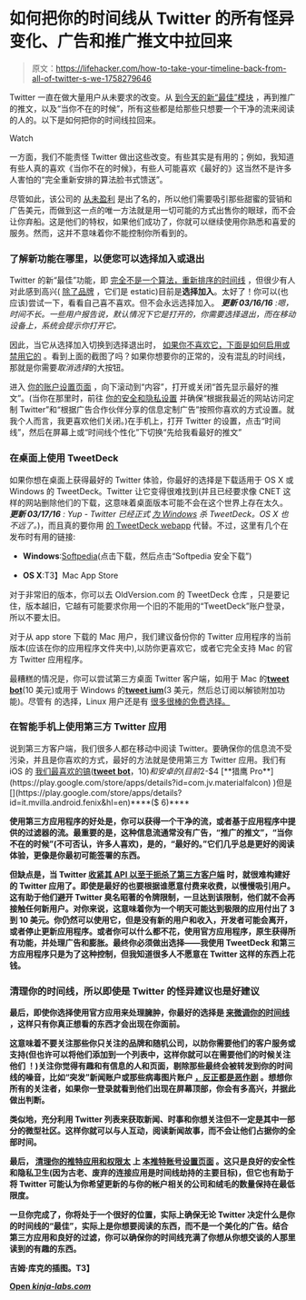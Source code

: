 # 如何把你的时间线从 Twitter 的所有怪异变化、广告和推广推文中拉回来

> 原文：<https://lifehacker.com/how-to-take-your-timeline-back-from-all-of-twitter-s-we-1758279646>

Twitter 一直在做大量用户从未要求的改变。从 [到今天的新“最佳”模块](https://lifehacker.com/twitter-begins-rolling-out-algorithmic-timeline-will-b-1758242228) ，再到推广的推文，以及“当你不在的时候”，所有这些都是给那些只想要一个干净的流来阅读的人的。以下是如何把你的时间线拉回来。

Watch

一方面，我们不能责怪 Twitter 做出这些改变。有些其实是有用的；例如，我知道有些人真的喜欢《当你不在的时候》，有些人可能喜欢《最好的》这当然不是许多人害怕的“完全重新安排的算法脸书式馈送”。

尽管如此，该公司的 [从未盈利](http://www.fool.com/investing/general/2015/04/11/will-twitter-inc-ever-be-profitable.aspx) 是出了名的，所以他们需要吸引那些甜蜜的营销和广告美元，而做到这一点的唯一方法就是用一切可能的方式出售你的眼球，而不会让你弃船。这是他们的特权，如果他们成功了，你就可以继续使用你熟悉和喜爱的服务。然而，这并不意味着你不能控制你所看到的。

### 了解新功能在哪里，以便您可以选择加入或退出

Twitter 的新“最佳”功能，即 [完全不是一个算法，重新排序的时间线](https://twitter.com/jack/status/696081566032723968) ，但很少有人对此感到高兴( [除了品牌](https://blog.twitter.com/2016/an-improved-timeline-for-consumers-and-brands) ，它们是 estatic)目前是**选择加入**。太好了！你可以(也应该)尝试一下，看看自己喜不喜欢。但不会永远选择加入。 ***更新 03/16/16*** *:嗯，时间不长。一些用户报告说，默认情况下它是打开的，你需要选择退出，而在移动设备上，系统会提示你打开它。*

因此，当它从选择加入切换到选择退出时， [如果你不喜欢它，下面是如何启用或禁用它的](https://support.twitter.com/articles/164083) 。看到上面的截图了吗？如果你想要你的正常的，没有混乱的时间线，那就是你需要*取消选择*的大按钮。

进入 [你的账户设置页面](https://twitter.com/settings/account) ，向下滚动到“内容”，打开或关闭“首先显示最好的推文”。(当你在那里时，前往 [你的安全和隐私设置](https://twitter.com/settings/security) 并确保“根据我最近的网站访问定制 Twitter”和“根据广告合作伙伴分享的信息定制广告”按照你喜欢的方式设置。就我个人而言，我更喜欢他们关闭。)在手机上，打开 Twitter 的设置，点击“时间线”，然后在屏幕上或“时间线个性化”下切换“先给我看最好的推文”

### 在桌面上使用 TweetDeck

如果你想在桌面上获得最好的 Twitter 体验，你最好的选择是下载适用于 OS X 或 Windows 的 TweetDeck。Twitter 让它变得很难找到(并且已经要求像 CNET 这样的网站删除他们的下载，这意味着桌面版本可能不会在这个世界上存在太久。 ***更新 03/17/16** : Yup - Twitter 已经正式* [*为 Windows*](http://lifehacker.com/tweetdeck-for-windows-is-officially-dead-1765530136) *杀 TweetDeck。OS X 也不远了。*)，而且真的要你用 [的 TweetDeck webapp](https://tweetdeck.twitter.com/) 代替。不过，这里有几个在发布时有用的链接:

*   **Windows**:[Softpedia](http://www.softpedia.com/get/Internet/Chat/Other-Chat-Tools/TweetDeck.shtml)(点击下载，然后点击“Softpedia 安全下载”)

*   **OS X**:T3】Mac App Store

对于非常旧的版本，你可以去 OldVersion.com 的 TweetDeck 仓库 ，只是要记住，版本越旧，它越有可能要求你用一个旧的不能用的“TweetDeck”账户登录，所以不要太旧。

对于从 app store 下载的 Mac 用户，我们建议备份你的 Twitter 应用程序的当前版本(应该在你的应用程序文件夹中),以防你更喜欢它，或者它完全支持 Mac 的官方 Twitter 应用程序。

最糟糕的情况是，你可以尝试第三方桌面 Twitter 客户端，如用于 Mac 的[**tweet bot**](http://tapbots.com/tweetbot/mac/)(10 美元)或用于 Windows 的[**tweet ium**](https://www.microsoft.com/en-us/store/apps/tweetium/9wzdncrdglpv)(3 美元，然后总订阅以解锁附加功能)。尽管有 的选择，Linux 用户还是有 [很多很棒的免费选择。](http://lifehacker.com/the-best-twitter-client-for-linux-5879964)

### 在智能手机上使用第三方 Twitter 应用

说到第三方客户端，我们很多人都在移动中阅读 Twitter。要确保你的信息流不受污染，并且是你喜欢的方式，最好的方法就是使用第三方 Twitter 应用。我们有 iOS 的 [我们最喜欢的镐](http://lifehacker.com/the-best-twitter-client-for-iphone-5809798)([**tweet bot**](https://itunes.apple.com/us/app/tweetbot-4-for-twitter/id1018355599?mt=8)，$10)和安卓的(目前$2-$4 [**猎鹰 Pro**](https://play.google.com/store/apps/details?id=com.jv.materialfalcon) )但是[](https://play.google.com/store/apps/details?id=it.mvilla.android.fenix&hl=en)****($ 6)****

****使用第三方应用程序的好处是，你可以获得一个干净的流，或者基于应用程序中提供的过滤器的流。最重要的是，这种信息流通常没有广告，“推广的推文”，“当你不在的时候”(不可否认，许多人喜欢)，是的，“最好的。”它们几乎总是更好的阅读体验，更像是你最初可能签署的东西。****

****但缺点是，当 Twitter [收紧其 API 以至于扼杀了第三方客户端](http://lifehacker.com/whys-everybody-so-pissed-about-twitter-and-should-i-ca-5937648) 时，就很难构建好的 Twitter 应用了。即使是最好的也要根据谁愿意付费来收费，以慢慢吸引用户。这有助于他们避开 Twitter 臭名昭著的令牌限制，一旦达到该限制，他们就不会再接触任何新用户。对你来说，这意味着你为一个明天可能达到极限的应用付出了 3 到 10 美元。你仍然可以使用它，但是没有新的用户和收入，开发者可能会离开，或者停止更新应用程序。或者你可以什么都不花，使用官方应用程序，原生获得所有功能，并处理广告和膨胀。最终你必须做出选择——我使用 TweetDeck 和第三方应用程序只是为了这种控制，但我知道很多人不愿意在 Twitter 这样的东西上花钱。****

### ****清理你的时间线，所以即使是 Twitter 的怪异建议也是好建议****

****最后，即使你选择使用官方应用来处理臃肿，你最好的选择是 [来微调你的时间线](https://lifehacker.com/how-to-clean-up-and-fine-tune-your-twitter-feed-1514738479) ，这样只有你真正想看的东西才会出现在你面前。****

****这意味着不要关注那些你只关注的品牌和随机公司，以防你需要他们的客户服务或支持(但也许可以将他们添加到一个列表中，这样你就可以在需要他们的时候关注他们 ！)关注你觉得有趣和有信息的人和页面，剔除那些最终会被转发到你的时间线的噪音，比如“突发”新闻账户或那些病毒图片账户 [，反正都是恶作剧](http://factually.gizmodo.com/) 。想想你所有的关注者，如果你一登录就看到他们出现在屏幕顶部，你会有多高兴，并据此做出判断。****

****类似地，充分利用 Twitter 列表来获取新闻、时事和你想关注但不一定是其中一部分的微型社区。这样你就可以与人互动，阅读新闻故事，而不会让他们占据你的全部时间。****

****最后， [清理你的推特应用和权限太](https://lifehacker.com/clean-out-your-twitter-app-permissions-as-part-of-your-5905299) 上 [本推特账号设置页面](https://twitter.com/settings/applications) 。这只是良好的安全性和隐私卫生(因为古老、废弃的连接应用是时间线劫持的主要目标)，但它也有助于将 Twitter 可能认为你希望更新的与你的帐户相关的公司和绒毛的数量保持在最低限度。****

****一旦你完成了，你将处于一个很好的位置，实际上确保无论 Twitter 决定什么是你的时间线的“最佳”，实际上是你想要阅读的东西，而不是一个美化的广告。结合第三方应用和良好的过滤，你可以确保你的时间线充满了你想从你想交谈的人那里读到的有趣的东西。****

****吉姆·库克的插图。T3】****

****[Open *kinja-labs.com*](http://kinja-labs.com/related-widget/?posts=5937648,1630910313,1734731855&title=More%20Twitter%20Tweaks!)****